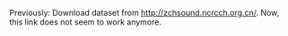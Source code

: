 Previously: Download dataset from http://zchsound.ncrcch.org.cn/. Now, this link does not seem to work anymore.